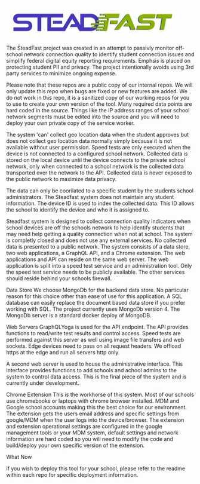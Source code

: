 ![](assets/20250711_143634_steadfastlogo.png)

The SteadFast project was created in an attempt to passivly monitor off-school network connection quality to identify student connection issues and simplify federal digital equity reporting requirements. Emphsis is placed on protecting student PII and privacy. The project intentionally avoids using 3rd party services to minimize ongoing expense.

Please note that these repos are a public copy of our internal repos. We will only update this repo when bugs are fixed or new features are added. We do not work in this repo, it is a sanitized copy of our working repos for you to use to create your own version of the tool. Many required data points are hard coded in the source. Things like the IP address ranges of your school network segments must be edited into the source and you will need to deploy your own private copy of the service worker.

The system 'can' collect geo location data when the student approves but does not collect geo location data normally simply because it is not available without user permission. Speed tests are only executed when the device is not connected to a configured school network. Collected data is stored on the local device until the device connects to the private school network, only when connected to a school network is the collected data transported over the network to the API. Collected data is never exposed to the public network to maximize data privacy.

The data can only be coorilated to a specific student by the students school administrators. The Steadfast system does not maintain any student information. The device ID is used to index the collected data. This ID allows the school to identify the device and who it is assigned to.

Steadfast system is designed to collect connection quality indicators when school devices are off the schools network to help identify students that may need help getting a quality connection when not at school. The system is completly closed and does not use any external services. No collected data is presented to a public network. The system consists of a data store, two web applications, a GraphQL API, and a Chrome extension. The web applications and API can reside on the same web server. The web application is split into a speed test service and an administration tool. Only the speed test service needs to be publicly available. The other services should reside behind your schools firewall.

Data Store
We choose MongoDb for the backend data store. No particular reason for this choice other than ease of use for this application. A SQL database can easily replace the document based data store if you prefer working with SQL. The project currently uses MongoDb version 4. The MongoDb server is a standard docker deploy of MongoDB.

Web Servers
GraphQLYoga is used for the API endpoint. The API provides functions to read/write test results and control access. Speed tests are performed against this server as well using image file transfers and web sockets. Edge devices need to pass on all request headers. We offload https at the edge and run all servers http only.

A second web server is used to house the administrative interface. This interface provides functions to add schools and achool admins to the system to control data access. This is the final piece of the system and is currently under development.

Chrome Extension
This is the workhorse of this system. Most of our schools use chromebooks or laptops with chrome browser installed. MDM and Google school accounts making this the best choice for our environment. The extension gets the users email address and specific settings from google/MDM when the user logs into the device/browser. The extension and extension operational settings are configured in the google management tools or your MDM system, default settings and network information are hard coded so you will need to modify the code and build/deploy your own specific version of the extension.

What Now

if you wish to deploy this tool for your school, please refer to the readme within each repo for specific deployment information.

